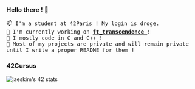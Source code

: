 ### Hello there ! 👋
<samp>
	📫 I'm a student at 42Paris ! My login is droge.<br />
	🔭 I'm currently working on <b><a href="https://github.com/Nimon77/ft_transcendence">ft_transcendence </a>!</b><br />
	🌱 I mostly code in C and C++ !</a></b><br />
	💬 Most of my projects are private and will remain private until I write a proper README for them !
</samp>

### 42Cursus
![jaeskim's 42 stats](https://badge42.herokuapp.com/api/stats/droge)
